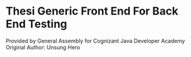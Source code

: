 # Thesi Generic Front End For Back End Testing

Provided by General Assembly for Cognizant Java Developer Academy
Original Author: Unsung Hero
